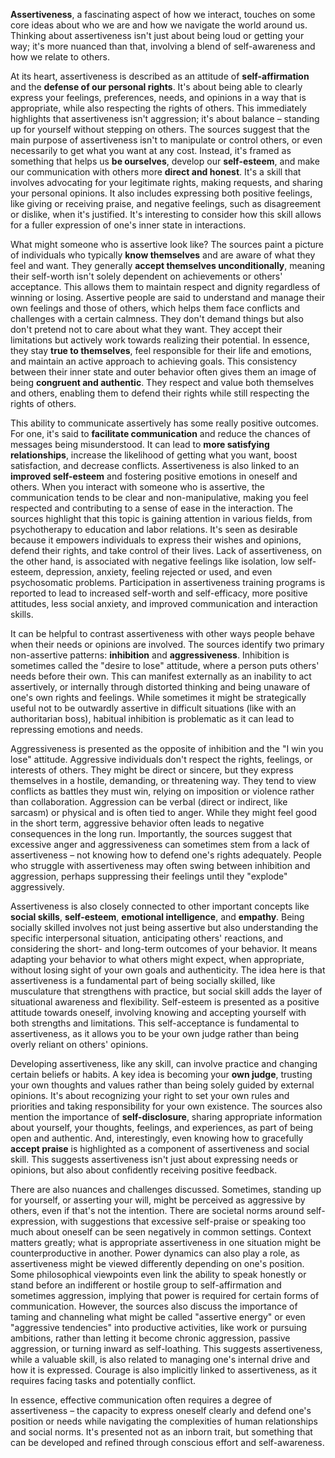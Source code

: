 **Assertiveness**, a fascinating aspect of how we interact, touches on some core ideas about who we are and how we navigate the world around us. Thinking about assertiveness isn't just about being loud or getting your way; it's more nuanced than that, involving a blend of self-awareness and how we relate to others.

At its heart, assertiveness is described as an attitude of **self-affirmation** and the **defense of our personal rights**. It's about being able to clearly express your feelings, preferences, needs, and opinions in a way that is appropriate, while also respecting the rights of others. This immediately highlights that assertiveness isn't aggression; it's about balance – standing up for yourself without stepping on others. The sources suggest that the main purpose of assertiveness isn't to manipulate or control others, or even necessarily to get what you want at any cost. Instead, it's framed as something that helps us **be ourselves**, develop our **self-esteem**, and make our communication with others more **direct and honest**. It's a skill that involves advocating for your legitimate rights, making requests, and sharing your personal opinions. It also includes expressing both positive feelings, like giving or receiving praise, and negative feelings, such as disagreement or dislike, when it's justified. It's interesting to consider how this skill allows for a fuller expression of one's inner state in interactions.

What might someone who is assertive look like? The sources paint a picture of individuals who typically **know themselves** and are aware of what they feel and want. They generally **accept themselves unconditionally**, meaning their self-worth isn't solely dependent on achievements or others' acceptance. This allows them to maintain respect and dignity regardless of winning or losing. Assertive people are said to understand and manage their own feelings and those of others, which helps them face conflicts and challenges with a certain calmness. They don't demand things but also don't pretend not to care about what they want. They accept their limitations but actively work towards realizing their potential. In essence, they stay **true to themselves**, feel responsible for their life and emotions, and maintain an active approach to achieving goals. This consistency between their inner state and outer behavior often gives them an image of being **congruent and authentic**. They respect and value both themselves and others, enabling them to defend their rights while still respecting the rights of others.

This ability to communicate assertively has some really positive outcomes. For one, it's said to **facilitate communication** and reduce the chances of messages being misunderstood. It can lead to **more satisfying relationships**, increase the likelihood of getting what you want, boost satisfaction, and decrease conflicts. Assertiveness is also linked to an **improved self-esteem** and fostering positive emotions in oneself and others. When you interact with someone who is assertive, the communication tends to be clear and non-manipulative, making you feel respected and contributing to a sense of ease in the interaction. The sources highlight that this topic is gaining attention in various fields, from psychotherapy to education and labor relations. It's seen as desirable because it empowers individuals to express their wishes and opinions, defend their rights, and take control of their lives. Lack of assertiveness, on the other hand, is associated with negative feelings like isolation, low self-esteem, depression, anxiety, feeling rejected or used, and even psychosomatic problems. Participation in assertiveness training programs is reported to lead to increased self-worth and self-efficacy, more positive attitudes, less social anxiety, and improved communication and interaction skills.

It can be helpful to contrast assertiveness with other ways people behave when their needs or opinions are involved. The sources identify two primary non-assertive patterns: **inhibition** and **aggressiveness**. Inhibition is sometimes called the "desire to lose" attitude, where a person puts others' needs before their own. This can manifest externally as an inability to act assertively, or internally through distorted thinking and being unaware of one's own rights and feelings. While sometimes it might be strategically useful not to be outwardly assertive in difficult situations (like with an authoritarian boss), habitual inhibition is problematic as it can lead to repressing emotions and needs.

Aggressiveness is presented as the opposite of inhibition and the "I win you lose" attitude. Aggressive individuals don't respect the rights, feelings, or interests of others. They might be direct or sincere, but they express themselves in a hostile, demanding, or threatening way. They tend to view conflicts as battles they must win, relying on imposition or violence rather than collaboration. Aggression can be verbal (direct or indirect, like sarcasm) or physical and is often tied to anger. While they might feel good in the short term, aggressive behavior often leads to negative consequences in the long run. Importantly, the sources suggest that excessive anger and aggressiveness can sometimes stem from a lack of assertiveness – not knowing how to defend one's rights adequately. People who struggle with assertiveness may often swing between inhibition and aggression, perhaps suppressing their feelings until they "explode" aggressively.

Assertiveness is also closely connected to other important concepts like **social skills**, **self-esteem**, **emotional intelligence**, and **empathy**. Being socially skilled involves not just being assertive but also understanding the specific interpersonal situation, anticipating others' reactions, and considering the short- and long-term outcomes of your behavior. It means adapting your behavior to what others might expect, when appropriate, without losing sight of your own goals and authenticity. The idea here is that assertiveness is a fundamental part of being socially skilled, like musculature that strengthens with practice, but social skill adds the layer of situational awareness and flexibility. Self-esteem is presented as a positive attitude towards oneself, involving knowing and accepting yourself with both strengths and limitations. This self-acceptance is fundamental to assertiveness, as it allows you to be your own judge rather than being overly reliant on others' opinions.

Developing assertiveness, like any skill, can involve practice and changing certain beliefs or habits. A key idea is becoming your **own judge**, trusting your own thoughts and values rather than being solely guided by external opinions. It's about recognizing your right to set your own rules and priorities and taking responsibility for your own existence. The sources also mention the importance of **self-disclosure**, sharing appropriate information about yourself, your thoughts, feelings, and experiences, as part of being open and authentic. And, interestingly, even knowing how to gracefully **accept praise** is highlighted as a component of assertiveness and social skill. This suggests assertiveness isn't just about expressing needs or opinions, but also about confidently receiving positive feedback.

There are also nuances and challenges discussed. Sometimes, standing up for yourself, or asserting your will, might be perceived as aggressive by others, even if that's not the intention. There are societal norms around self-expression, with suggestions that excessive self-praise or speaking too much about oneself can be seen negatively in common settings. Context matters greatly; what is appropriate assertiveness in one situation might be counterproductive in another. Power dynamics can also play a role, as assertiveness might be viewed differently depending on one's position. Some philosophical viewpoints even link the ability to speak honestly or stand before an indifferent or hostile group to self-affirmation and sometimes aggression, implying that power is required for certain forms of communication. However, the sources also discuss the importance of taming and channeling what might be called "assertive energy" or even "aggressive tendencies" into productive activities, like work or pursuing ambitions, rather than letting it become chronic aggression, passive aggression, or turning inward as self-loathing. This suggests assertiveness, while a valuable skill, is also related to managing one's internal drive and how it is expressed. Courage is also implicitly linked to assertiveness, as it requires facing tasks and potentially conflict.

In essence, effective communication often requires a degree of assertiveness – the capacity to express oneself clearly and defend one's position or needs while navigating the complexities of human relationships and social norms. It's presented not as an inborn trait, but something that can be developed and refined through conscious effort and self-awareness.
